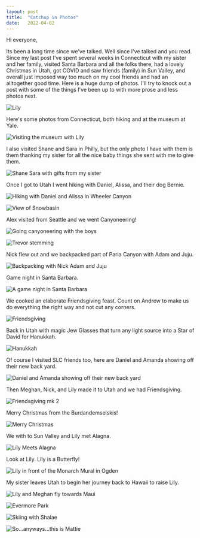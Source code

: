 ```yaml
---
layout: post
title:  "Catchup in Photos"
date:   2022-04-02
---
```


Hi everyone,

Its been a long time since we've talked. Well since I've talked and you read.
Since my last post I've spent several weeks in Connecticut with my sister and
her family, visited Santa Barbara and all the folks there, had a lovely
Christmas in Utah, got COVID and saw friends (family) in Sun Valley, and overall
just imposed way too much on my cool friends and had an alltogether good time.
Here is a huge dump of photos. I'll try to knock out a post with some of the
things I've been up to with more prose and less photos next.

![Lily]({{site.baseurl}}/assets/baby-lily.jpg)

Here's some photos from Connecticut, both hiking and at the museum at Yale.

![Visiting the museum with Lily]({{site.baseurl}}/assets/ct-stairwell.jpg)

I also visited Shane and Sara in Philly, but the only photo I have with them is
them thanking my sister for all the nice baby things she sent with me to give
them.

![Shane Sara with gifts from my sister]({{site.baseurl}}/assets/shane-sara-baby.jpg)

Once I got to Utah I went hiking with Daniel, Alissa, and their dog Bernie.

![Hiking with Daniel and Alissa in Wheeler Canyon]({{site.baseurl}}/assets/daniel-alissa-wheeler.jpg)

![View of Snowbasin]({{site.baseurl}}/assets/snowbasin.jpg)

Alex visited from Seattle and we went Canyoneering!

![Going canyoneering with the boys]({{site.baseurl}}/assets/canyon-with-the-boys.jpg)

![Trevor stemming]({{site.baseurl}}/assets/trevor-the-cool.jpg)

Nick flew out and we backpacked part of Paria Canyon with Adam and Juju.

![Backpacking with Nick Adam and Juju]({{site.baseurl}}/assets/backpacking.jpg)

Game night in Santa Barbara.

![A game night in Santa Barbara]({{site.baseurl}}/assets/sb-game-night.jpg)

We cooked an elaborate Friendsgiving feast. Count on Andrew to make us do
everything the right way and not cut any corners.

![Friendsgiving]({{site.baseurl}}/assets/friendsgiving.jpg)

Back in Utah with magic Jew Glasses that turn any light source into a Star of
David for Hanukkah.

![Hanukkah]({{site.baseurl}}/assets/hanukkah.jpg)

Of course I visited SLC friends too, here are Daniel and Amanda showing off
their new back yard.

![Daniel and Amanda showing off their new back yard]({{site.baseurl}}/assets/daniel-and-amanda-showing-off-their-new-back-yard.jpg)

Then Meghan, Nick, and Lily made it to Utah and we had Friendsgiving.

![Friendsgiving mk 2]({{site.baseurl}}/assets/thanksgiving-in-december.jpg)

Merry Christmas from the Burdandemselskis!

![Merry Christmas]({{site.baseurl}}/assets/merry-christmas.jpg)

We with to Sun Valley and Lily met Alagna.

![Lily Meets Alagna]({{site.baseurl}}/assets/lilzagna.jpg)

Look at Lily. Lily is a Butterfly!

![Lily in front of the Monarch Mural in Ogden]({{site.baseurl}}/assets/butterlily.jpg)

My sister leaves Utah to begin her journey back to Hawaii to raise Lily.

![Lily and Meghan fly towards Maui]({{site.baseurl}}/assets/return-to-her-new-home.jpg)

![Evermore Park]({{site.baseurl}}/assets/evermore.jpg)

![Skiing with Shalae]({{site.baseurl}}/assets/skiing-with-shalae.jpg)

![So...anyways...this is Mattie]({{site.baseurl}}/assets/mattie.jpg)

